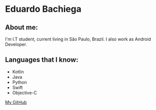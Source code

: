 # Eduardo Bachiega

## About me:
I'm I.T student, current living in São Paulo, Brazil. I also work as Android Developer.


## Languages that I know:

- Kotlin
- Java
- Python
- Swift
- Objective-C


[My GitHub](https://github.com/eduardobachiega)
